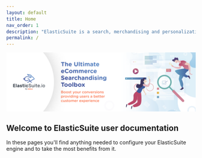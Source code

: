 ```yaml
---
layout: default
title: Home
nav_order: 1
description: "ElasticSuite is a search, merchandising and personalization suite for Magento that comes in two flavors : Open Source and Premium."
permalink: /
---
```


<p align="center">
    <a href="https://elasticsuite.io"><img alt="Smile" src="static/doc-developer-elasticsuite.png" /></a>
</p>

## Welcome to ElasticSuite user documentation

In these pages you'll find anything needed to configure your ElasticSuite engine and to take the most benefits from it.
